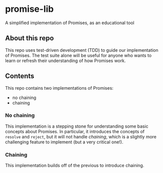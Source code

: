 # promise-lib
A simplified implementation of Promises, as an educational tool

## About this repo

This repo uses test-driven development (TDD) to guide our implementation of Promises. The test suite alone will be useful for anyone who wants to learn or refresh their understanding of how Promises work.

## Contents

This repo contains two implementations of Promises:
* no chaining
* chaining

### No chaining
This implementation is a stepping stone for understanding some basic concepts about Promises. In particular, it introduces the concepts of `resolve` and `reject`, but it will not handle *chaining*, which is a slightly more challenging feature to implement (but a very critical one!).

### Chaining
This implementation builds off of the previous to introduce chaining.